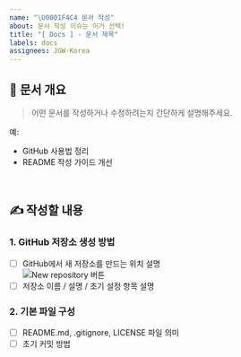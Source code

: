 ```yaml
---
name: "\U0001F4C4 문서 작성"
about: 문서 작성 이슈는 이거 선택!
title: "[ Docs ] - 문서 제목"
labels: docs
assignees: JGW-Korea
---
```


## 📄 문서 개요

> 어떤 문서를 작성하거나 수정하려는지 간단하게 설명해주세요.

예:

- GitHub 사용법 정리
- README 작성 가이드 개선

<br />

## ✍️ 작성할 내용

### 1. GitHub 저장소 생성 방법

- [ ] GitHub에서 새 저장소를 만드는 위치 설명  
      ![New repository 버튼](https://user-images.githubusercontent.com/example-image.png)
- [ ] 저장소 이름 / 설명 / 초기 설정 항목 설명

### 2. 기본 파일 구성

- [ ] README.md, .gitignore, LICENSE 파일 의미
- [ ] 초기 커밋 방법
